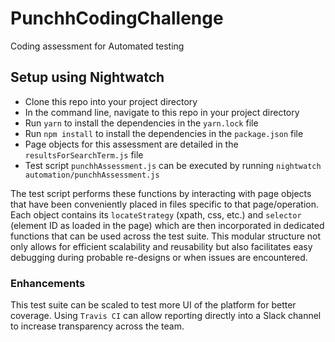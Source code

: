 # PunchhCodingChallenge
Coding assessment for Automated testing

## Setup using Nightwatch
- Clone this repo into your project directory
- In the command line, navigate to this repo in your project directory
- Run `yarn` to install the dependencies in the `yarn.lock` file
- Run `npm install` to install the dependencies in the `package.json` file
- Page objects for this assessment are detailed in the `resultsForSearchTerm.js` file
- Test script `punchhAssessment.js` can be executed by running `nightwatch automation/punchhAssessment.js`
  
The test script performs these functions by interacting with page objects that have been conveniently placed in files specific to that page/operation. Each object contains its `locateStrategy` (xpath, css, etc.) and `selector` (element ID as loaded in the page) which are then incorporated in dedicated functions that can be used across the test suite. This modular structure not only allows for efficient scalability and reusability but also facilitates easy debugging during probable re-designs or when issues are encountered.

### Enhancements
This test suite can be scaled to test more UI of the platform for better coverage. Using `Travis CI` can allow reporting directly into a Slack channel to increase transparency across the team.